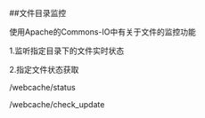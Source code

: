 ##文件目录监控

使用Apache的Commons-IO中有关于文件的监控功能

1.监听指定目录下的文件实时状态

2.指定文件状态获取

/webcache/status

/webcache/check_update
